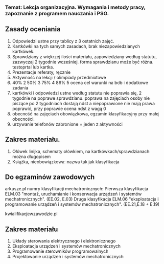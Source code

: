 ### Temat: Lekcja organizacyjna. Wymagania i metody pracy, zapoznanie z programem nauczania i PSO. 
## Zasady oceniania
1. Odpowiedzi ustne przy tablicy z 3 ostatnich zajęć. 
2. Kartkówki na tych samych zasadach, brak niezapowiedzianych kartkówek.
3. Sprawdziany z więkrzej ilości materiału, zapowiedziany według statutu, zazwyczaj 2 tygodnie wcześniej. forma sprawdzianu może być różna. testoprtal lub kartka. 
4. Prezentacje referaty, ręcznie 
5. Aktywność na lekcji / olimpiady przedmiotowe
6. 40% 2 50% 3 75% 4 86% 5 ocena cel warunki na bdb i dodatkowe zadania 
7. kartkówki i odpowiedzi ustne według statutu nie poprawia się, 2 tygodnie na poprawe sprawdzianu. poprawa na zajęciach osoby nie piszące po 2 tygodniach dostają ndst a niepoprawione nie mają prawa poprawić, przy poprawie ocena ndst z wagą 0 
8. obecność na zajęciach obowiązkowa, egzamin klasyfikacyjny przy małej obecności. 
9. urzywanie telefonów zabronione = jeden z aktywności
## Zakres materiału. 
1. Ołówek linijka, schematy ołówkiem, na kartkówkach/sprawdzianach można długopisem
2. Książka, nieobowiązkowa: nazwa tak jak klasyfikacja

## Do egzaminów zawodowych
arkusze.pl
numry klasyfikacji mechatronicznych:
Pierwsza klasyfikacja ELM.03 "montaż, uruchamianie i konserwacja urządzeń i systemów mechatronicznych". (EE.02, E.03)
Druga klasyfikacja ELM.06 "eksploatacja i programowanie urządzeń i systemów mechatronicznych". (EE.21,E.18 + E.19)

kwialifikacjewzawodzie.pl

## Zakres materiału 
1. Układy sterowania elektrycznego i elektronicznego
2. Eksploatacja urządzeń i systemów mechatronicznych
3. Programowanie sterowników programowalnych
4. Projektowanie urządzeń i systemów mechatronicznych


